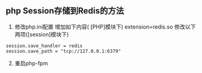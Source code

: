 ## php Session存储到Redis的方法

1. 修改php.ini配置
增加如下内容( [PHP]模块下)
extension=redis.so
修改以下两项([session]模块下)
```
session.save_handler = redis
session.save_path = "tcp://127.0.0.1:6379"
```
2. 重启php-fpm
